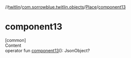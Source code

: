 //[twitlin](../../index.md)/[com.sorrowblue.twitlin.objects](../index.md)/[Place](index.md)/[component13](component13.md)



# component13  
[common]  
Content  
operator fun [component13](component13.md)(): JsonObject?  



